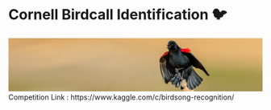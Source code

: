 # Cornell Birdcall Identification 🐦

<img src="./docs/img/header.png">
Competition Link : https://www.kaggle.com/c/birdsong-recognition/